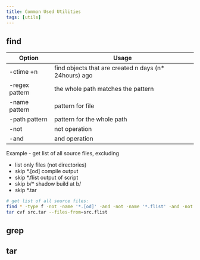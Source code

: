 ```yaml
---
title: Common Used Utilities
tags: [utils]
---
```


## find

|Option        |Usage|
|--------------|-----|
|-ctime +n     |find objects that are created n days (n* 24hours) ago|
|-regex pattern|the whole path matches the pattern|
|-name pattern |pattern for file|
|-path pattern |pattern for the whole path|
|-not          |not operation|
|-and          |and operation|

Example - get list of all source files, excluding

*   list only files (not directories)
*   skip *.[od]      compile output
*   skip *.flist     output of script
*   skip b/*         shadow build at b/
*   skip *.tar       

```bash
# get list of all source files:
find * -type f -not -name '*.[od]' -and -not -name '*.flist' -and -not -name '*.tar' -and -not -path 'b/*' > src.flist
tar cvf src.tar --files-from=src.flist

```
## grep

## tar

